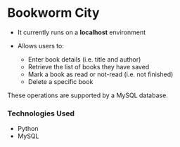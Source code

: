 # Bookworm City

* It currently runs on a **localhost** environment

* Allows users to:
  * Enter book details (i.e. title and author)
  * Retrieve the list of books they have saved
  * Mark a book as read or not-read (i.e. not finished)
  * Delete a specific book

These operations are supported by a MySQL database.

### Technologies Used

* Python
* MySQL
